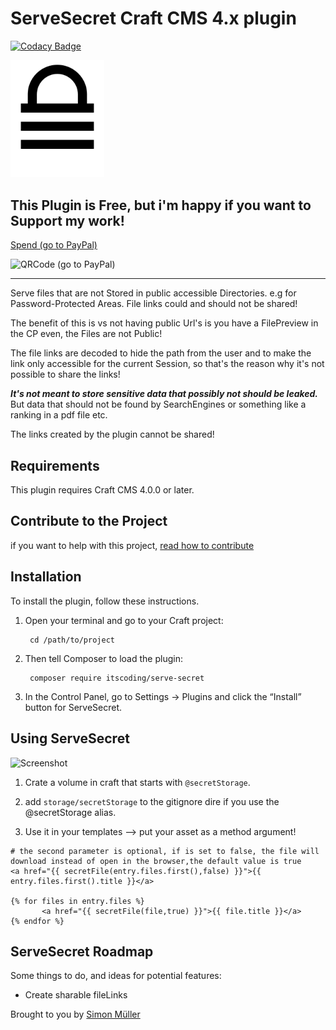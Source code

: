 # ServeSecret Craft CMS 4.x plugin

[![Codacy Badge](https://app.codacy.com/project/badge/Grade/b1770367482b4ef48a2c3839b5cb881a)](https://www.codacy.com/gh/boscho87/serve-secret/dashboard?utm_source=github.com&amp;utm_medium=referral&amp;utm_content=boscho87/serve-secret&amp;utm_campaign=Badge_Grade)

<img src="resources/img/icon.svg" width="150">

This Plugin is Free, but i'm happy if you want to Support my work!
--- 
[Spend (go to PayPal)](https://www.paypal.com/donate/?hosted_button_id=KS6KTZ6QJ8DBL)

![QRCode (go to PayPal)](.github/QR-Code.png)

___

Serve files that are not Stored in public accessible Directories. e.g for Password-Protected Areas. File links could and should not be shared!

The benefit of this is vs not having public Url's is you have a FilePreview in the CP even, the Files are not Public!

The file links are decoded to hide the path from the user and to make the link only accessible for the current Session, so that's the reason why it's not possible to share the links!

***It's not meant to store sensitive data that possibly not should be leaked.*** But data that should not be found by SearchEngines or something like a ranking in a pdf file etc.

The links created by the plugin cannot be shared!


## Requirements

This plugin requires Craft CMS 4.0.0 or later.

## Contribute to the Project

if you want to help with this project, [read how to contribute](CONTRIBUTE.md)

## Installation

To install the plugin, follow these instructions.

1. Open your terminal and go to your Craft project:

        cd /path/to/project

2. Then tell Composer to load the plugin:

        composer require itscoding/serve-secret

3. In the Control Panel, go to Settings → Plugins and click the “Install” button for ServeSecret.


## Using ServeSecret

![Screenshot](resources/img/volume.png)

1. Crate a volume in craft that starts with `@secretStorage`.

2. add `storage/secretStorage` to the gitignore dire if you use the @secretStorage alias.

3. Use it in your templates --> put your asset as a method argument!


```twig
# the second parameter is optional, if is set to false, the file will download instead of open in the browser,the default value is true
<a href="{{ secretFile(entry.files.first(),false) }}">{{ entry.files.first().title }}</a>

{% for files in entry.files %}
       <a href="{{ secretFile(file,true) }}">{{ file.title }}</a>
{% endfor %}

```

## ServeSecret Roadmap

Some things to do, and ideas for potential features:

- Create sharable fileLinks 

Brought to you by [Simon Müller](https://itscoding.ch)
